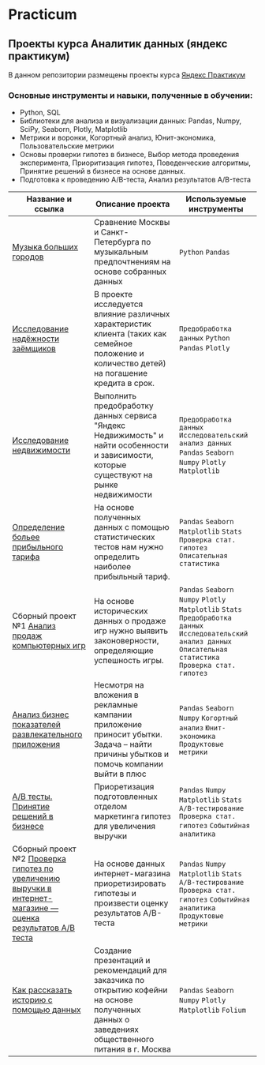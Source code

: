 # Practicum
## Проекты курса Аналитик данных (яндекс практикум)

В данном репозитории размещены проекты курса [Яндекс Практикум](https://practicum.yandex.ru/data-analyst/ "Яндекс Практикум")

### Основные инструменты и навыки, полученные в обучении:

- Python, SQL
- Библиотеки для анализа и визуализации данных: Pandas, Numpy, SciPy, Seaborn, Plotly, Matplotlib
- Метрики и воронки, Когортный анализ, Юнит-экономика, Пользовательские метрики
- Основы проверки гипотез в бизнесе, Выбор метода проведения эксперимента, Приоритизация гипотез, Поведенческие алгоритмы, Принятие решений в бизнесе на основе данных.
- Подготовка к проведению A/B-теста, Анализ результатов A/B-теста


| Название и ссылка | Описание проекта | Используемые инструменты |
| ------ | ------ | ------ |
| [Музыка больших городов](https://github.com/D-e-n-mark/Practicum/tree/main/1.%20big%20city%20music) | Сравнение Москвы и Санкт-Петербурга по музыкальным предпочтнениям на основе собранных данных | ``Python`` ``Pandas``
| [Исследование надёжности заёмщиков](https://github.com/D-e-n-mark/Practicum/tree/main/2.%20bank%20data%20analysis) | В проекте исследуется влияние различных характеристик клиента (таких как семейное положение и количество детей) на погашение кредита в срок. | ``Предобработка данных`` ``Python`` ``Pandas`` ``Plotly`` |
| [Исследование недвижимости](https://github.com/D-e-n-mark/Practicum/tree/main/3.%20real%20estate) | Выполнить предобработку данных сервиса "Яндекс Недвижимость" и найти особенности и зависимости, которые существуют на рынке недвижимости | ``Предобработка данных`` ``Исследовательский анализ данных`` ``Pandas`` ``Seaborn`` ``Numpy`` ``Plotly`` ``Matplotlib`` |
| [Определение больее прибыльного тарифа](https://github.com/D-e-n-mark/Practicum/tree/main/4.%20tariff%20analysis) | На основе полученных данных с помощью статистических тестов нам нужно определить наиболее прибыльный тариф. | ``Pandas`` ``Seaborn`` ``Matplotlib`` ``Stats`` ``Проверка стат. гипотез`` ``Описательная статистика`` | 
| Сборный проект №1 [Анализ продаж компьютерных игр](https://github.com/D-e-n-mark/Practicum/tree/main/5.%20games) | На основе исторических данных о продаже игр нужно выявить законоверности, определяющие успешность игры. | ``Pandas`` ``Seaborn`` ``Numpy`` ``Plotly`` ``Matplotlib`` ``Stats`` ``Предобработка данных`` ``Исследовательский анализ данных`` ``Описательная статистика`` ``Проверка стат. гипотез``
| [Анализ бизнес показателей развлекательного приложения](https://github.com/D-e-n-mark/Practicum/tree/main/6.%20business%20performance%20analysis) | Несмотря на вложения в рекламные кампании приложение приносит убытки. Задача – найти причины убытков и помочь компании выйти в плюс | ``Pandas`` ``Seaborn`` ``Numpy`` ``Когортный анализ`` ``Юнит-экономика`` ``Продуктовые метрики`` | 
| [A/B тесты. Принятие решений в бизнесе](https://github.com/D-e-n-mark/Practicum/tree/main/7.%20AB%20test) | Приоретизация подготовленных отделом маркетинга гипотез для увеличения выручки | ``Pandas`` ``Numpy`` ``Matplotlib`` ``Stats`` ``A/B-тестирование`` ``Проверка стат. гипотез`` ``Событийная аналитика`` |
| Сборный проект №2 [Проверка гипотез по увеличению выручки в интернет-магазине — оценка результатов A/B теста](https://github.com/D-e-n-mark/Practicum/tree/main/8.%20Web%20store) | На основе данных интернет-магазина приоретизировать гипотезы и произвести оценку результатов A/B-теста | ``Pandas`` ``Numpy`` ``Matplotlib`` ``Stats`` ``A/B-тестирование`` ``Проверка стат. гипотез`` ``Событийная аналитика`` ``Продуктовые метрики`` |
| [Как рассказать историю с помощью данных](https://github.com/D-e-n-mark/Practicum/tree/main/9.%20visualisation) | Создание презентаций и рекомендаций для заказчика по открытию кофейни на основе полученных данных о заведениях общественного питания в г. Москва | ``Pandas`` ``Seaborn`` ``Numpy`` ``Plotly`` ``Matplotlib`` ``Folium`` |
